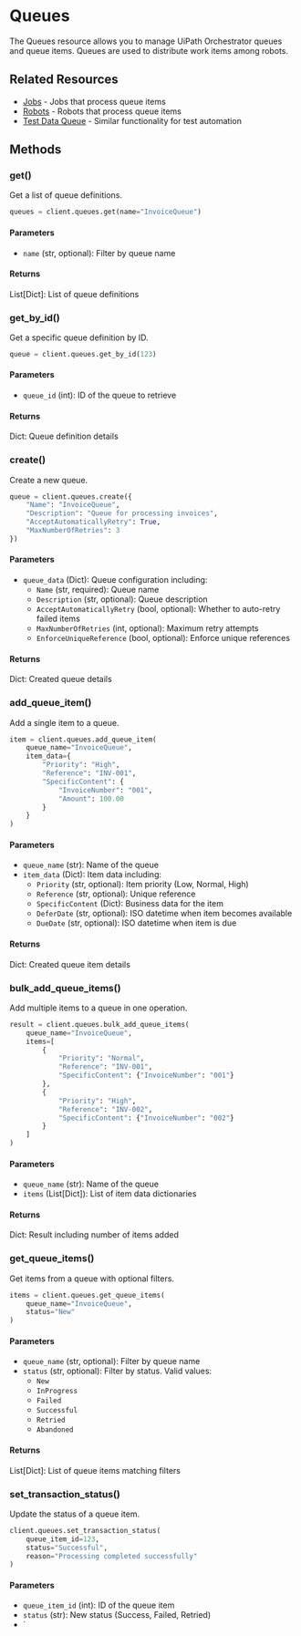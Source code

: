 # Queues

The Queues resource allows you to manage UiPath Orchestrator queues and queue items. Queues are used to distribute work items among robots.

## Related Resources
- [Jobs](jobs.md) - Jobs that process queue items
- [Robots](robots.md) - Robots that process queue items
- [Test Data Queue](queues/test_data_queue.md) - Similar functionality for test automation

## Methods

### get()
Get a list of queue definitions.

```python
queues = client.queues.get(name="InvoiceQueue")
```

#### Parameters
- `name` (str, optional): Filter by queue name

#### Returns
List[Dict]: List of queue definitions

### get_by_id()
Get a specific queue definition by ID.

```python
queue = client.queues.get_by_id(123)
```

#### Parameters
- `queue_id` (int): ID of the queue to retrieve

#### Returns
Dict: Queue definition details

### create()
Create a new queue.

```python
queue = client.queues.create({
    "Name": "InvoiceQueue",
    "Description": "Queue for processing invoices",
    "AcceptAutomaticallyRetry": True,
    "MaxNumberOfRetries": 3
})
```

#### Parameters
- `queue_data` (Dict): Queue configuration including:
  - `Name` (str, required): Queue name
  - `Description` (str, optional): Queue description
  - `AcceptAutomaticallyRetry` (bool, optional): Whether to auto-retry failed items
  - `MaxNumberOfRetries` (int, optional): Maximum retry attempts
  - `EnforceUniqueReference` (bool, optional): Enforce unique references

#### Returns
Dict: Created queue details

### add_queue_item()
Add a single item to a queue.

```python
item = client.queues.add_queue_item(
    queue_name="InvoiceQueue",
    item_data={
        "Priority": "High",
        "Reference": "INV-001",
        "SpecificContent": {
            "InvoiceNumber": "001",
            "Amount": 100.00
        }
    }
)
```

#### Parameters
- `queue_name` (str): Name of the queue
- `item_data` (Dict): Item data including:
  - `Priority` (str, optional): Item priority (Low, Normal, High)
  - `Reference` (str, optional): Unique reference
  - `SpecificContent` (Dict): Business data for the item
  - `DeferDate` (str, optional): ISO datetime when item becomes available
  - `DueDate` (str, optional): ISO datetime when item is due

#### Returns
Dict: Created queue item details

### bulk_add_queue_items()
Add multiple items to a queue in one operation.

```python
result = client.queues.bulk_add_queue_items(
    queue_name="InvoiceQueue",
    items=[
        {
            "Priority": "Normal",
            "Reference": "INV-001",
            "SpecificContent": {"InvoiceNumber": "001"}
        },
        {
            "Priority": "High",
            "Reference": "INV-002",
            "SpecificContent": {"InvoiceNumber": "002"}
        }
    ]
)
```

#### Parameters
- `queue_name` (str): Name of the queue
- `items` (List[Dict]): List of item data dictionaries

#### Returns
Dict: Result including number of items added

### get_queue_items()
Get items from a queue with optional filters.

```python
items = client.queues.get_queue_items(
    queue_name="InvoiceQueue",
    status="New"
)
```

#### Parameters
- `queue_name` (str, optional): Filter by queue name
- `status` (str, optional): Filter by status. Valid values:
  - `New`
  - `InProgress`
  - `Failed`
  - `Successful`
  - `Retried`
  - `Abandoned`

#### Returns
List[Dict]: List of queue items matching filters

### set_transaction_status()
Update the status of a queue item.

```python
client.queues.set_transaction_status(
    queue_item_id=123,
    status="Successful",
    reason="Processing completed successfully"
)
```

#### Parameters
- `queue_item_id` (int): ID of the queue item
- `status` (str): New status (Success, Failed, Retried)
- `